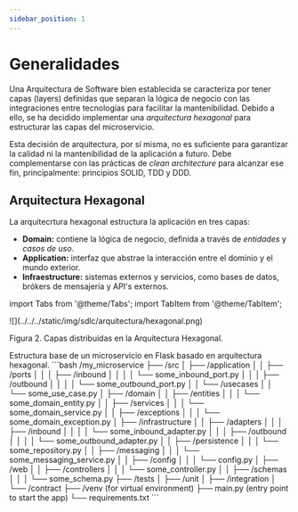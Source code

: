 ```yaml
---
sidebar_position: 1
---
```


# Generalidades

Una Arquitectura de Software bien establecida se caracteriza por tener capas (layers) definidas que separan la lógica de negocio con las integraciones entre tecnologías para facilitar la mantenibilidad. Debido a ello, se ha decidido implementar una _arquitectura hexagonal_ para estructurar las capas del microservicio.

Esta decisión de arquitectura, por sí misma, no es suficiente para garantizar la calidad ni la mantenibilidad de la aplicación a futuro. Debe complementarse con las prácticas de _clean architecture_ para alcanzar ese fin, principalmente: principios SOLID, TDD y DDD.


## Arquitectura Hexagonal

La arquitecrtura hexagonal estructura la aplicación en tres capas:

* __Domain:__ contiene la lógica de negocio, definida a través de _entidades_ y _casos de uso_.
* __Application:__ interfaz que abstrae la interacción entre el dominio y el mundo exterior.
* __Infraestructure:__ sistemas externos y servicios, como bases de datos, brókers de mensajería y API's externos.

import Tabs from '@theme/Tabs';
import TabItem from '@theme/TabItem';

<Tabs>
    <TabItem value="esquema" label="Esquema" default>
        ![](../../../static/img/sdlc/arquitectura/hexagonal.png)
        <p>Figura 2. Capas distribuidas en la Arquitectura Hexagonal.</p>
    </TabItem>
    <TabItem value="estructura" label="Estructura">
        Estructura base de un microservicio en Flask basado en arquitectura hexagonal.
        ```bash
        /my_microservice
        ├── /src
        │   ├── /application
        │   │   ├── /ports
        │   │   │   ├── /inbound
        │   │   │   │   └── some_inbound_port.py
        │   │   │   ├── /outbound
        │   │   │   │   └── some_outbound_port.py
        │   │   └── /usecases
        │   │       └── some_use_case.py
        │   ├── /domain
        │   │   ├── /entities
        │   │   │   └── some_domain_entity.py
        │   │   ├── /services
        │   │   │   └── some_domain_service.py
        │   │   ├── /exceptions
        │   │   │   └── some_domain_exception.py
        │   ├── /infrastructure
        │   │   ├── /adapters
        │   │   │   ├── /inbound
        │   │   │   │   └── some_inbound_adapter.py
        │   │   │   ├── /outbound
        │   │   │   │   └── some_outbound_adapter.py
        │   │   ├── /persistence
        │   │   │   └── some_repository.py
        │   │   ├── /messaging
        │   │   │   └── some_messaging_service.py
        │   │   ├── /config
        │   │   │   └── config.py
        │   ├── /web
        │   │   ├── /controllers
        │   │   │   └── some_controller.py
        │   │   ├── /schemas
        │   │   │   └── some_schema.py
        ├── /tests
        │   ├── /unit
        │   ├── /integration
        │   └── /contract
        ├── /venv  (for virtual environment)
        ├── main.py  (entry point to start the app)
        └── requirements.txt
        ```
    </TabItem>
</Tabs>
